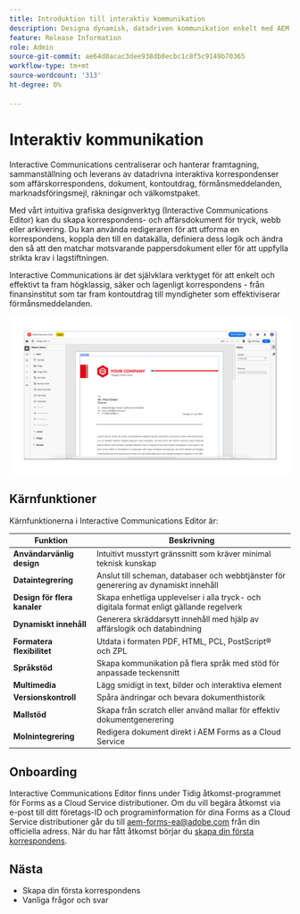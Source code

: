```yaml
---
title: Introduktion till interaktiv kommunikation
description: Designa dynamisk, datadriven kommunikation enkelt med AEM Forms Interactive Communications
feature: Release Information
role: Admin
source-git-commit: ae64d8acac3dee938db8ecbc1c8f5c9149b70365
workflow-type: tm+mt
source-wordcount: '313'
ht-degree: 0%

---
```



# Interaktiv kommunikation

Interactive Communications centraliserar och hanterar framtagning, sammanställning och leverans av datadrivna interaktiva korrespondenser som affärskorrespondens, dokument, kontoutdrag, förmånsmeddelanden, marknadsföringsmejl, räkningar och välkomstpaket.

Med vårt intuitiva grafiska designverktyg (Interactive Communications Editor) kan du skapa korrespondens- och affärsdokument för tryck, webb eller arkivering. Du kan använda redigeraren för att utforma en korrespondens, koppla den till en datakälla, definiera dess logik och ändra den så att den matchar motsvarande pappersdokument eller för att uppfylla strikta krav i lagstiftningen.

Interactive Communications är det självklara verktyget för att enkelt och effektivt ta fram högklassig, säker och lagenligt korrespondens - från finansinstitut som tar fram kontoutdrag till myndigheter som effektiviserar förmånsmeddelanden.

![Interaktiv kommunikationsredigerare](/help/forms/assets/ic-editor.png)

## Kärnfunktioner

Kärnfunktionerna i Interactive Communications Editor är:

| Funktion | Beskrivning |
|------------|-------------|
| **Användarvänlig design** | Intuitivt musstyrt gränssnitt som kräver minimal teknisk kunskap |
| **Dataintegrering** | Anslut till scheman, databaser och webbtjänster för generering av dynamiskt innehåll |
| **Design för flera kanaler** | Skapa enhetliga upplevelser i alla tryck- och digitala format enligt gällande regelverk |
| **Dynamiskt innehåll** | Generera skräddarsytt innehåll med hjälp av affärslogik och databindning |
| **Formatera flexibilitet** | Utdata i formaten PDF, HTML, PCL, PostScript® och ZPL |
| **Språkstöd** | Skapa kommunikation på flera språk med stöd för anpassade teckensnitt |
| **Multimedia** | Lägg smidigt in text, bilder och interaktiva element |
| **Versionskontroll** | Spåra ändringar och bevara dokumenthistorik |
| **Mallstöd** | Skapa från scratch eller använd mallar för effektiv dokumentgenerering |
| **Molnintegrering** | Redigera dokument direkt i AEM Forms as a Cloud Service |


## Onboarding

Interactive Communications Editor finns under Tidig åtkomst-programmet för Forms as a Cloud Service distributioner. Om du vill begära åtkomst via e-post till ditt företags-ID och programinformation för dina Forms as a Cloud Service distributioner går du till [aem-forms-ea@adobe.com](mailto:aem-forms-ea@adobe.com) från din officiella adress. När du har fått åtkomst börjar du [skapa din första korrespondens](https://video.tv.adobe.com/v/3444094/).


## Nästa

* Skapa din första korrespondens
* Vanliga frågor och svar

<!-- 
* Familiarize yourself with terminology and concepts
* Walkthrough of interactive communications editor
* Create a fragment
* Preview and test a correspondence

-->

